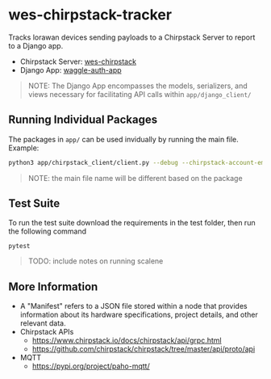 # wes-chirpstack-tracker
Tracks lorawan devices sending payloads to a Chirpstack Server to report to a Django app.

- Chirpstack Server: [wes-chirpstack](https://github.com/waggle-sensor/waggle-edge-stack/tree/main/kubernetes/wes-chirpstack) 
- Django App: [waggle-auth-app](https://github.com/waggle-sensor/waggle-auth-app)
>NOTE: The Django App encompasses the models, serializers, and views necessary for facilitating API calls within `app/django_client/`

## Running Individual Packages
The packages in `app/` can be used invidually by running the main file. Example:
```sh
python3 app/chirpstack_client/client.py --debug --chirpstack-account-email test@email.com --chirpstack-account-password test --chirpstack-api-interface localhost:8080
```
>NOTE: the main file name will be different based on the package

## Test Suite

To run the test suite download the requirements in the test folder, then run the following command
```
pytest
```

> TODO: include notes on running scalene


## More Information
- A "Manifest" refers to a JSON file stored within a node that provides information about its hardware specifications, project details, and other relevant data.
- Chirpstack APIs
    - https://www.chirpstack.io/docs/chirpstack/api/grpc.html
    - https://github.com/chirpstack/chirpstack/tree/master/api/proto/api
- MQTT
    - https://pypi.org/project/paho-mqtt/